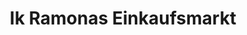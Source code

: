 ---
title: "Ik Ramonas Einkaufsmarkt"
url: /elmenhorst/ik-ramonas-einkaufsmarkt/
shop: Supermarkt
---